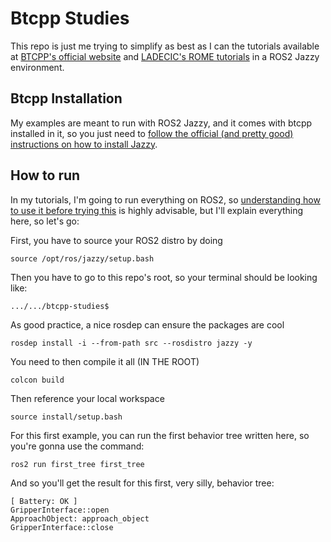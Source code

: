 # Btcpp Studies

This repo is just me trying to simplify as best as I can the tutorials available at [BTCPP's official website](https://www.behaviortree.dev/) and [LADECIC's ROME tutorials](https://github.com/lesunb/rome2024_tutorials) in a ROS2 Jazzy environment.

## Btcpp Installation

My examples are meant to run with ROS2 Jazzy, and it comes with btcpp installed in it, so you just need to [follow the official (and pretty good) instructions on how to install Jazzy](https://docs.ros.org/en/jazzy/Installation.html).

## How to run

In my tutorials, I'm going to run everything on ROS2, so [understanding how to use it before trying this](https://docs.ros.org/en/jazzy/Tutorials/Beginner-Client-Libraries.html) is highly advisable, but I'll explain everything here, so let's go:

First, you have to source your ROS2 distro by doing

`source /opt/ros/jazzy/setup.bash`

Then you have to go to this repo's root, so your terminal should be looking like:

`.../.../btcpp-studies$`

As good practice, a nice rosdep can ensure the packages are cool

`rosdep install -i --from-path src --rosdistro jazzy -y`

You need to then compile it all (IN THE ROOT)

`colcon build`

Then reference your local workspace

`source install/setup.bash`

For this first example, you can run the first behavior tree written here, so you're gonna use the command:

`ros2 run first_tree first_tree`

And so you'll get the result for this first, very silly, behavior tree:

```
[ Battery: OK ]
GripperInterface::open
ApproachObject: approach_object
GripperInterface::close
```
